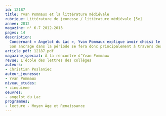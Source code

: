 ```yaml
---
id: 12187
title: Yvan Pommaux et la littérature médiévale 
rubrique: Littérature de jeunesse / littérature médiévale [5e]
annee: 2012
magazine: n° 6-7 2012-2013
pages: 14
description: 
  Concernant « Angelot du Lac », Yvan Pommaux explique avoir choisi le Moyen Âge pour une raison précise, sans goût particulier pour cette période : il avait envie de mettre en scène une « bande d’enfants livrés à eux-mêmes ». Le Moyen Âge, époque historique sur laquelle il pouvait aisément s’informer, permettait cette situation : « Je me suis beaucoup documenté, et puis j’ai rangé la quasi-totalité de cette documentation, recherchant une ambiance, un esprit des lieux et du temps, plutôt qu’une exactitude rigoureuse. »
  Son ancrage dans la période se fera donc principalement à travers des citations d’œuvres littéraires. Voilà qui peut donner l’occasion aux enseignants de faire découvrir à leurs élèves un pan de l’histoire littéraire tout en s’appuyant sur un récit passionnant.
article_pdf: 12187.pdf
magazine_special: À la rencontre d’Yvan Pommaux
revue: L’école des lettres des collèges
auteurs:
- Christian Poslaniec
auteur_jeunesse:
- Yvan Pommaux
niveau_etudes:
- cinquième
oeuvres:
- angelot du Lac
programmes:
- lecture - Moyen Âge et Renaissance
---
```

